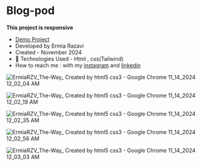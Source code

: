 # Blog-pod
**This project is responsive**

- [Demo Project]( https://ermiarzv.github.io/blog-pod/)
- Developed by Ermia Razavi
- Created - November 2024
- 🤖 Technologies Used - Html , css(Tailwind) 
- How to reach me : with my
[instagram](https://www.instagram.com/ermia_razavi.dev) and
[linkedin](https://www.linkedin.com/in/ermia-razavi-a611312a3/)

![ErmiaRZV_The-Way_ Created by html5   css3 - Google Chrome 11_14_2024 12_02_04 AM](https://github.com/user-attachments/assets/2c96c2bf-7731-4237-a399-ea1bf38d9c8f)

![ErmiaRZV_The-Way_ Created by html5   css3 - Google Chrome 11_14_2024 12_02_19 AM](https://github.com/user-attachments/assets/92149b1c-d2d2-445f-9d86-0cbdb7eb4661)

![ErmiaRZV_The-Way_ Created by html5   css3 - Google Chrome 11_14_2024 12_02_35 AM](https://github.com/user-attachments/assets/2912887d-3595-4e54-a23f-4919b64f39c5)

![ErmiaRZV_The-Way_ Created by html5   css3 - Google Chrome 11_14_2024 12_02_56 AM](https://github.com/user-attachments/assets/99aef417-7068-40cb-a1fc-dd8aaebf90be)

![ErmiaRZV_The-Way_ Created by html5   css3 - Google Chrome 11_14_2024 12_03_03 AM](https://github.com/user-attachments/assets/cc33959a-1c45-479a-a9ef-a2f2489893af)
